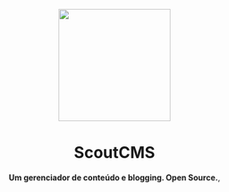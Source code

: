 <div align="center">
<p><img width="200" src="https://github.com/vue-bulma/vue-admin/blob/master/client/assets/logo@2x.png"></p>

<h1>ScoutCMS</h1>

<p>
  <strong>Um gerenciador de conteúdo e blogging. Open Source.</strong>,
</p>
